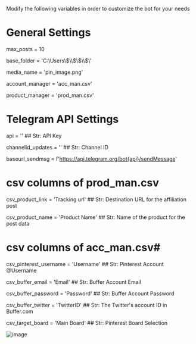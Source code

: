 Modify the following variables in order to customize the bot for your needs

# General Settings
max_posts = 10

base_folder = 'C:\\Users\\$\\$\\$\\$\\'

media_name = 'pin_image.png'

account_manager = 'acc_man.csv'

product_manager = 'prod_man.csv'

# Telegram API Settings
api = '' ## Str: API Key

channelid_updates = '' ## Str: Channel ID

baseurl_sendmsg = f'https://api.telegram.org/bot{api}/sendMessage'

# csv columns of prod_man.csv
csv_product_link = 'Tracking url' ## Str: Destination URL for the affiliation post

csv_product_name = 'Product Name' ## Str: Name of the product for the post data

# csv columns of acc_man.csv#
csv_pinterest_username = 'Username' ## Str: Pinterest Account @Username

csv_buffer_email = 'Email'     ## Str: Buffer Account Email

csv_buffer_password = 'Password' ## Str: Buffer Account Password

csv_buffer_twitter = 'TwitterID' ## Str: The Twitter's account ID in Buffer.com

csv_target_board = 'Main Board' ## Str: Pinterest Board Selection

![image](https://github.com/def-SpaceBar/BufferUpLoader/assets/96818328/18fdc0dc-7185-43b8-b3fa-9413cdab4a65)
